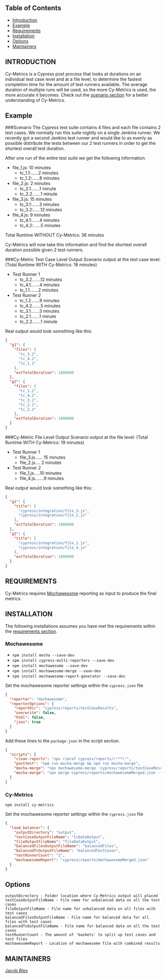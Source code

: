 Table of Contents
---------------------

* [Introduction](#introduction)
* [Example](#example)
* [Requirements](#requirements)
* [Installation](#installation)
* [Options](#Options)
* [Maintainers](#maintainers)

INTRODUCTION
------------
Cy-Metrics is a Cypress post process that looks at durations on an individual test case
level and at a file level, to determine the fastest completion time for the amount of test
runners available. The average duration of multiple runs will be used, so the more Cy-Metrics
is used, the more accurate it becomes. Check out the [scenario section](#requirements) for
a better understanding of Cy-Metrics.

Example
-------

###Scenario
The Cypress test suite contains 4 files and each file contains 2 test cases. We normally run this suite
nightly on a single Jenkins runner. We recently got a second Jenkins test runner and would like to as evenly
as possible distribute the tests between our 2 test runners in order to get the shortest overall test duration.

After one run of the entire test suite we get the following information:
- file_1.js: 10 minutes
  - tc_1.1:......2 minutes
  - tc_1.2:......8 minutes
- file_2.js: 2 minutes
  - tc_2.1.......1 minute
  - tc_2.2.......1 minute
- file_3.js: 15 minutes
  - tc_3.1:......3 minutes
  - tc_3.2:......12 minutes
- file_4.js: 9 minutes
  - tc_4.1:......4 minutes
  - tc_4.2:......5 minutes

Total Runtime WITHOUT Cy-Metrics: 36 minutes

Cy-Metrics will now take this information and find the shortest overall duration possible given 2 test runners.

###Cy-Metric Test Case Level Output
Scenario output at the test case level: (Total Runtime WITH Cy-Metrics: 18 minutes)
- Test Runner 1
  - tc_3.2.......12 minutes 
  - tc_4.1.......4 minutes
  - tc_1.1.......2 minutes
- Test Runner 2
  - tc_1.2.......8 minutes
  - tc_4.2.......5 minutes
  - tc_3.1.......3 minutes
  - tc_2.1.......1 minute
  - tc_2.2.......1 minute

Real output would look something like this:
```json
{
  "g1": {
    "files": [
      "tc_3.2",
      "tc_4.1",
      "tc_1.1"
    ],
    "estTotalDuration": 1080000
  },
  "g2": {
    "files": [
      "tc_1.2",
      "tc_4.2",
      "tc_3.1",
      "tc_2.1",
      "tc_2.2"
    ],
    "estTotalDuration": 1080000
  }
}
```

###Cy-Metric File Level Output
Scenario output at the file level: (Total Runtime WITH Cy-Metrics: 19 minutes)
- Test Runner 1
  - file_3.js...... 15 minutes
  - file_2.js.... 2 minutes
- Test Runner 2
  - file_1.js.....10 minutes
  - file_4.js.......9 minutes

Real output would look something like this:
```json
{
  "g1": {
    "title": [
      "cypress/integration/file_3.js",
      "cypress/integration/file_2.js"
    ],
    "estTotalDuration": 1080000
  },
  "g2": {
    "title": [
      "cypress/integration/file_1.js",
      "cypress/integration/file_4.js"
    ],
    "estTotalDuration": 1080000
  }
}
```

REQUIREMENTS
------------
Cy-Metrics requires [Mochawesome](https://www.npmjs.com/package/mochawesome) reporting as input to produce the final metrics.

INSTALLATION
------------
The following installations assumes you have met the requirements within
the [requirements section](#requirements).

### Mochawesome
* `npm install mocha --save-dev`
* `npm install cypress-multi-reporters --save-dev`
* `npm install mochawesome --save-dev`
* `npm install mochawesome-merge --save-dev`
* `npm install mochawesome-report-generator --save-dev`

Set the mochawesome reporter settings within the `cypress.json` file
```json
{
  "reporter": "mochawesome",
  "reporterOptions": {
    "reportDir": "cypress/reports/testCaseResults",
    "overwrite": false,
    "html": false,
    "json": true
  }
}
```

Add these lines to the `package.json` in the script section.
```json
{
  "scripts": {
    "clean-reports": "npx rimraf cypress/reports/\"**\"",
    "posttest": "npm run mocha-merge && npm run mocha-marge",
    "mocha-merge": "npx mochawesome-merge 'cypress/reports/testCaseResults/*json' > cypress/reports/mochawesomeMerged.json",
    "mocha-marge": "npx marge cypress/reports/mochawesomeMerged.json -f report -o cypress/reports/html"
  }
}
```
### Cy-Metrics
`npm install cy-metrics`

Set the mochawesome reporter settings within the `cypress.json` file
```json
{
  "load_balancer": {
    "outputDirectory": "output",
    "testCaseOutputFileName": "tcDataOutput",
    "fileOutputFileName": "fileDataOutput",
    "balancedFilesOutputFileName": "balancedFiles",
    "balancedTcOutputFileName": "balancedTestCases",
    "testRunnerCount": "2",
    "mochawesomeReport": "cypress/reports/mochawesomeMerged.json"
  }
}
```

Options
-------
```text
outputDirectory - Folder location where Cy-Metrics output will placed
testCaseOutputFileName - File name for unbalanced data on all the test cases 
fileOutputFileName - File name for unbalanced data on all files with test cases
balancedFilesOutputFileName - File name for balanced data for all files with test cases
balancedTcOutputFileName - File name for balanced data on all the test cases
testRunnerCount - The amount of 'baskets' to split up test cases and test files
mochawesomeReport - Location of mochawesome file with combined results
```

MAINTAINERS
-----------
[Jacob Bles](https://github.com/JakePember)
